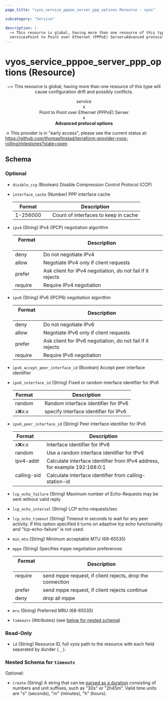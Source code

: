 ```yaml
---
page_title: "vyos_service_pppoe_server_ppp_options Resource - vyos"

subcategory: "Service"

description: |- 
  ~> This resource is global, having more than one resource of this type will cause configuration drift and possibly conflicts.
  service⯯Point to Point over Ethernet (PPPoE) Server⯯Advanced protocol options
---
```


# vyos_service_pppoe_server_ppp_options (Resource)
<center>

~> This resource is global, having more than one resource of this type will cause configuration drift and possibly conflicts.

*service*  
⯯  
Point to Point over Ethernet (PPPoE) Server  
⯯  
**Advanced protocol options**


</center>

-> This provider is in "early access", please see the current status at: https://github.com/thomasfinstad/terraform-provider-vyos-rolling/milestones?state=open

## Schema

### Optional

- `disable_ccp` (Boolean) Disable Compression Control Protocol (CCP)
- `interface_cache` (Number) PPP interface cache

    |Format    &emsp;|Description                           |
    |------------|----------------------------------------|
    |1-256000  &emsp;|Count of interfaces to keep in cache  |
- `ipv4` (String) IPv4 (IPCP) negotiation algorithm

    |Format   &emsp;|Description                                                 |
    |-----------|--------------------------------------------------------------|
    |deny     &emsp;|Do not negotiate IPv4                                       |
    |allow    &emsp;|Negotiate IPv4 only if client requests                      |
    |prefer   &emsp;|Ask client for IPv4 negotiation, do not fail if it rejects  |
    |require  &emsp;|Require IPv4 negotiation                                    |
- `ipv6` (String) IPv6 (IPCP6) negotiation algorithm

    |Format   &emsp;|Description                                                 |
    |-----------|--------------------------------------------------------------|
    |deny     &emsp;|Do not negotiate IPv6                                       |
    |allow    &emsp;|Negotiate IPv6 only if client requests                      |
    |prefer   &emsp;|Ask client for IPv6 negotiation, do not fail if it rejects  |
    |require  &emsp;|Require IPv6 negotiation                                    |
- `ipv6_accept_peer_interface_id` (Boolean) Accept peer interface identifier
- `ipv6_interface_id` (String) Fixed or random interface identifier for IPv6

    |Format   &emsp;|Description                            |
    |-----------|-----------------------------------------|
    |random   &emsp;|Random interface identifier for IPv6   |
    |x:x:x:x  &emsp;|specify interface identifier for IPv6  |
- `ipv6_peer_interface_id` (String) Peer interface identifier for IPv6

    |Format       &emsp;|Description                                                                |
    |---------------|-----------------------------------------------------------------------------|
    |x:x:x:x      &emsp;|Interface identifier for IPv6                                              |
    |random       &emsp;|Use a random interface identifier for IPv6                                 |
    |ipv4-addr    &emsp;|Calculate interface identifier from IPv4 address, for example 192:168:0:1  |
    |calling-sid  &emsp;|Calculate interface identifier from calling-station-id                     |
- `lcp_echo_failure` (String) Maximum number of Echo-Requests may be sent without valid reply
- `lcp_echo_interval` (String) LCP echo-requests/sec
- `lcp_echo_timeout` (String) Timeout in seconds to wait for any peer activity. If this option specified it turns on adaptive lcp echo functionality and &#34;lcp-echo-failure&#34; is not used.
- `min_mtu` (String) Minimum acceptable MTU (68-65535)
- `mppe` (String) Specifies mppe negotiation preferences

    |Format   &emsp;|Description                                                |
    |-----------|-------------------------------------------------------------|
    |require  &emsp;|send mppe request, if client rejects, drop the connection  |
    |prefer   &emsp;|send mppe request, if client rejects continue              |
    |deny     &emsp;|drop all mppe                                              |
- `mru` (String) Preferred MRU (68-65535)
- `timeouts` (Attributes) (see [below for nested schema](#nestedatt--timeouts))

### Read-Only

- `id` (String) Resource ID, full vyos path to the resource with each field separated by dunder (`__`).

<a id="nestedatt--timeouts"></a>
### Nested Schema for `timeouts`

Optional:

- `create` (String) A string that can be [parsed as a duration](https://pkg.go.dev/time#ParseDuration) consisting of numbers and unit suffixes, such as &#34;30s&#34; or &#34;2h45m&#34;. Valid time units are &#34;s&#34; (seconds), &#34;m&#34; (minutes), &#34;h&#34; (hours).  
